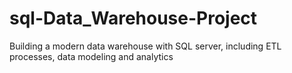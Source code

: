 # sql-Data_Warehouse-Project
Building a modern data warehouse with SQL server, including ETL processes, data modeling and analytics
